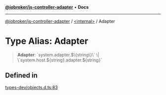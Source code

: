 [**@iobroker/js-controller-adapter**](../../README.md) • **Docs**

***

[@iobroker/js-controller-adapter](../../globals.md) / [\<internal\>](../README.md) / Adapter

# Type Alias: Adapter

> **Adapter**: \`system.adapter.$\{string\}\` \| \`system.host.$\{string\}.adapter.$\{string\}\`

## Defined in

[types-dev/objects.d.ts:83](https://github.com/ioBroker/ioBroker.js-controller/blob/77e3ad19ba544ef59ab9929a52ba17e35b9cc80a/packages/types-dev/objects.d.ts#L83)
